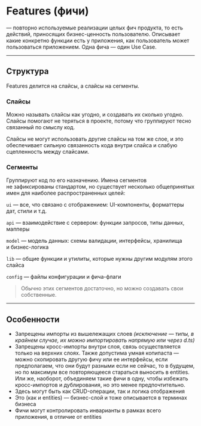 # Features (фичи)
— повторно используемые реализации целых фич продукта, то есть действий, приносящих бизнес-ценность пользователю. Описывает какие конкретно функции есть у приложения, как пользователь может пользоваться приложением. Одна фича — один Use Case.

---

## Структура
Features делится на слайсы, а слайсы на сегменты.

### Слайсы
Можно называть слайсы как угодно, и создавать их сколько угодно. Слайсы помогают не теряться в проекте, потому что группируют тесно связанный по смыслу код.

Слайсы не могут использовать другие слайсы на том же слое, и это обеспечивает сильную связанность кода внутри слайса и слабую сцепленность между слайсами.

### Сегменты
Группируют код по его назначению. Имена сегментов не зафиксированы стандартом, но существует несколько общепринятых имен для наиболее распространенных целей:

`ui` — все, что связано с отображением: UI-компоненты, форматтеры дат, стили и т.д.

`api` — взаимодействие с сервером: функции запросов, типы данных, мапперы

`model` — модель данных: схемы валидации, интерфейсы, хранилища и бизнес-логика

`lib` — общие функции и утилиты, которые нужны другим модулям этого слайса

`config` — файлы конфигурации и фича-флаги

> Обычно этих сегментов достаточно, но можно создавать свои собственные.

---

## Особенности
- Запрещены импорты из вышележащих слоев _(исключение — типы, в крайнем случае, их можно импортировать напрямую или через d.ts)_
- Запрещены кросс-импорты внутри слоя, связь осуществляется только на верхних слоях. Также допустима умная копипаста — можно скопировать другую фичу или ее интерфейсы, если предполагаем, что они будут разными если не сейчас, то в будущем, но по максимум все повторяющееся стараться выносить в entities. Или же, наоборот, объединяем такие фичи в одну, чтобы избежать кросс-импортов и дублирования, но это менее предпочтительно.
- Здесь могут быть как CRUD-операции, так и логика отображения
- Это (как и entities) — бизнес-слой и тоже описывается в терминах бизнеса
- Фичи могут контролировать инварианты в рамках всего приложения, в отличие от entities
